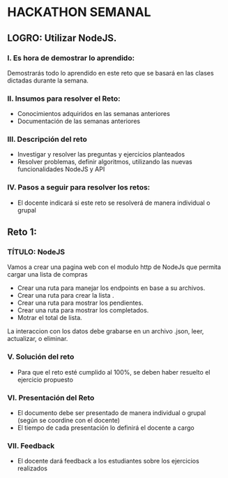 # HACKATHON SEMANAL

## LOGRO: Utilizar NodeJS. 

### I.	Es hora de demostrar lo aprendido:
Demostrarás todo lo aprendido en este reto que se basará en las clases dictadas durante la semana.
### II.	Insumos para resolver el Reto:
- Conocimientos adquiridos en las semanas anteriores
- Documentación de las semanas anteriores

### III.	Descripción del reto
- Investigar y resolver las preguntas y ejercicios planteados
- Resolver problemas, definir algoritmos, utilizando las nuevas funcionalidades NodeJS y API

### IV.	Pasos a seguir para resolver los retos: 

- El docente indicará si este reto se resolverá de manera individual o grupal

## Reto 1:

### TÍTULO: NodeJS

Vamos a crear una pagina web con el modulo http de NodeJs que permita cargar una lista de compras 

- Crear una ruta para manejar los endpoints en base a su archivos.
- Crear una ruta para crear la lista .
- Crear una ruta para mostrar los pendientes.
- Crear una ruta para mostrar los completados.
- Motrar el total de lista.

La interaccion con los datos debe grabarse en un archivo .json, leer, actualizar, o eliminar. 

### V.	Solución del reto
- Para que el reto esté cumplido al 100%, se deben haber resuelto el ejercicio propuesto

### VI.	Presentación del Reto
- El documento debe ser presentado de manera individual o grupal (según se coordine con el docente)
- El tiempo de cada presentación lo definirá el docente a cargo

### VII.	Feedback
- El docente dará feedback a los estudiantes sobre los ejercicios realizados